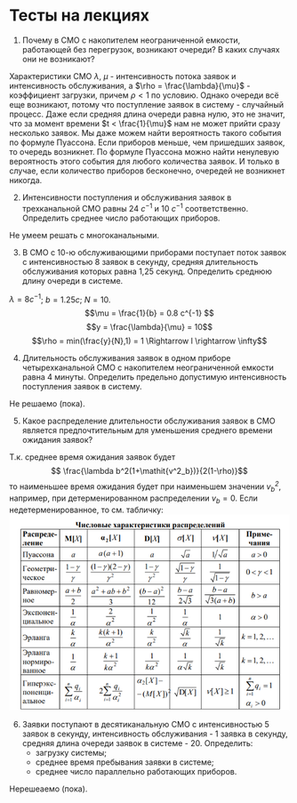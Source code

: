 # Тесты на лекциях

1. Почему в СМО с накопителем неограниченной емкости, работающей без перегрузок, возникают очереди? В каких случаях они не возникают?

Характеристики СМО $\lambda$, $\mu$ - интенсивность потока заявок и интенсивность обслуживания, а $\rho = \frac{\lambda}{\mu}$ - коэффициент загрузки, причем $\rho < 1$ по условию. Однако очереди всё еще возникают, потому что поступление заявок в систему - случайный процесс. Даже если средняя длина очереди равна нулю, это не значит, что за момент времени $t < \frac{1}{\mu}$ нам не может прийти сразу несколько заявок. Мы даже можем найти вероятность такого события по формуле Пуассона. Если приборов меньше, чем пришедших заявок, то очередь возникнет. По формуле Пуассона можно найти ненулевую вероятность этого события для любого количества заявок. И только в случае, если количество приборов бесконечно, очередей не возникнет никогда.

2. Интенсивности поступления и обслуживания заявок в трехканальной СМО равны 24 $с^{-1}$ и 10 $с^{-1}$ соответственно. Определить среднее число работающих приборов.

Не умеем решать с многоканальными.

3. В СМО с 10-ю обслуживающими приборами поступает поток заявок с интенсивностью 8 заявок в секунду, средняя длительность обслуживания которых равна 1,25 секунд. Определить среднюю длину очереди в системе.

$\lambda = 8 c^{-1}$; $b = 1.25 c$; $N = 10$.
$$\mu = \frac{1}{b} = 0.8 c^{-1} $$
$$y = \frac{\lambda}{\mu} = 10$$
$$\rho = min(\frac{y}{N},1) = 1 \Rightarrow l \rightarrow \infty$$

4. Длительность обслуживания заявок в одном приборе четырехканальной
СМО с накопителем неограниченной емкости равна 4 минуты. Определить предельно допустимую интенсивность поступления заявок в систему.

Не решаемо (пока).

5. Какое распределение длительности обслуживания заявок в СМО является предпочтительным для уменьшения среднего времени ожидания заявок?

Т.к. среднее время ожидания заявок будет $$ \frac{\lambda b^2(1+\mathit{v^2_b})}{2(1-\rho)}$$
то наименьшее время ожидания будет при наименьшем значении $\mathit{v^2_b}$, например, при детерменированном распределении $\mathit{v_b} = 0$. Если недетерменированное, то см. табличку:
![](распределения.png)

6. Заявки поступают в десятиканальную СМО с интенсивностью 5 заявок в секунду, интенсивность обслуживания - 1 заявка в секунду, средняя длина очереди заявок в системе - 20. Определить:
    - загрузку системы;
    - среднее время пребывания заявки в системе;
    - среднее число параллельно работающих приборов.

Нерешеаемо (пока).
